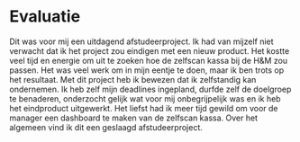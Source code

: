 # Evaluatie

Dit was voor mij een uitdagend afstudeerproject. Ik had van mijzelf niet verwacht dat ik het project zou eindigen met een nieuw product. Het kostte veel tijd en energie om uit te zoeken hoe de zelfscan kassa bij de H&M zou passen. Het was veel werk om in mijn eentje te doen, maar ik ben trots op het resultaat. Met dit project heb ik bewezen dat ik zelfstandig kan ondernemen. Ik heb zelf mijn deadlines ingepland, durfde zelf de doelgroep te benaderen, onderzocht gelijk wat voor mij onbegrijpelijk was en ik heb het eindproduct uitgewerkt. Het liefst had ik meer tijd gewild om voor de manager een dashboard te maken van de zelfscan kassa. Over het algemeen vind ik dit een geslaagd afstudeerproject.

